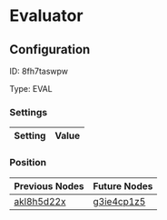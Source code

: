 # Evaluator
## Configuration
ID:  8fh7taswpw

Type: EVAL 


### Settings
| Setting | Value  |
| :------------------------ | ---------------------------------------- |
 




### Position
| Previous Nodes | Future Nodes |
| :------------- | ------------ |
| [akl8h5d22x](./akl8h5d22x.md) | [g3ie4cp1z5](./g3ie4cp1z5.md) |